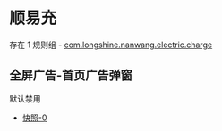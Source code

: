 # 顺易充

存在 1 规则组 - [com.longshine.nanwang.electric.charge](/src/apps/com.longshine.nanwang.electric.charge.ts)

## 全屏广告-首页广告弹窗

默认禁用

- [快照-0](https://i.gkd.li/i/12700011)
